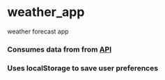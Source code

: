 # weather_app
weather forecast app

### Consumes data from from [API](https://www.weatherapi.com/)
### Uses localStorage to save user preferences
